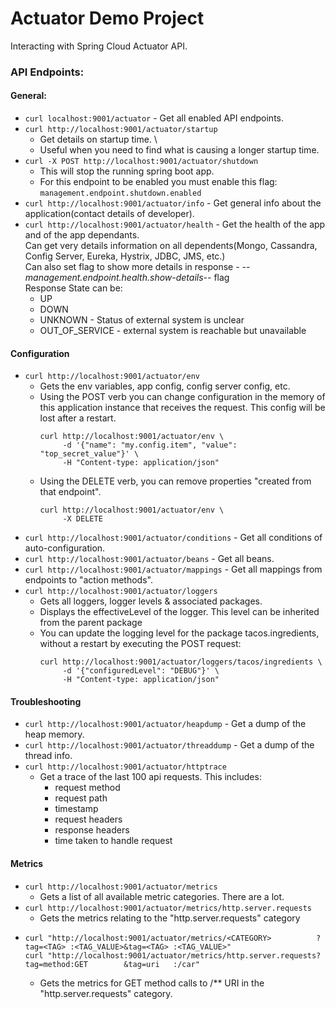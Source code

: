 # Actuator Demo Project
Interacting with Spring Cloud Actuator API.

### API Endpoints:
#### General:
- `curl localhost:9001/actuator` - Get all enabled API endpoints.
- `curl http://localhost:9001/actuator/startup`
  - Get details on startup time. \
  - Useful when you need to find what is causing a longer startup time.
- `curl -X POST http://localhost:9001/actuator/shutdown`
  - This will stop the running spring boot app.
  - For this endpoint to be enabled you must enable this flag: `management.endpoint.shutdown.enabled`
- `curl http://localhost:9001/actuator/info` - Get general info about the application(contact details of developer).
- `curl http://localhost:9001/actuator/health` - Get the health of the app and of the app dependants. \
 Can get very details information on all dependents(Mongo, Cassandra, Config Server, Eureka, Hystrix, JDBC, JMS, etc.) \
 Can also set flag to show more details in response - _--management.endpoint.health.show-details--_ flag \
 Response State can be:
  - UP
  - DOWN
  - UNKNOWN - Status of external system is unclear
  - OUT_OF_SERVICE - external system is reachable but unavailable

#### Configuration
- `curl http://localhost:9001/actuator/env`
  - Gets the env variables, app config, config server config, etc.
  - Using the POST verb you can change configuration in the memory of this application instance that receives the request. This config will be lost after a restart.
    ```shell
    curl http://localhost:9001/actuator/env \
         -d '{"name": "my.config.item", "value": "top_secret_value"}' \
         -H "Content-type: application/json" 
    ```
  - Using the DELETE verb, you can remove properties "created from that endpoint".
    ```shell
    curl http://localhost:9001/actuator/env \
         -X DELETE
    ```
- `curl http://localhost:9001/actuator/conditions` - Get all conditions of auto-configuration.
- `curl http://localhost:9001/actuator/beans` - Get all beans.
- `curl http://localhost:9001/actuator/mappings` - Get all mappings from endpoints to "action methods". 
- `curl http://localhost:9001/actuator/loggers`
  - Gets all loggers, logger levels & associated packages.
  - Displays the effectiveLevel of the logger. This level can be inherited from the parent package
  - You can update the logging level for the package tacos.ingredients, without a restart by executing the POST request:
    ```shell
    curl http://localhost:9001/actuator/loggers/tacos/ingredients \
         -d '{"configuredLevel": "DEBUG"}' \
         -H "Content-type: application/json"  
    ```
    

#### Troubleshooting
- `curl http://localhost:9001/actuator/heapdump` - Get a dump of the heap memory.
- `curl http://localhost:9001/actuator/threaddump` - Get a dump of the thread info.
- `curl http://localhost:9001/actuator/httptrace`
  - Get a trace of the last 100 api requests. This includes:
    - request method
    - request path
    - timestamp
    - request headers
    - response headers
    - time taken to handle request
#### Metrics
- `curl http://localhost:9001/actuator/metrics`
  - Gets a list of all available metric categories. There are a lot.
- `curl http://localhost:9001/actuator/metrics/http.server.requests`
  - Gets the metrics relating to the "http.server.requests" category
- ```shell 
  curl "http://localhost:9001/actuator/metrics/<CATEGORY>          ?tag=<TAG> :<TAG_VALUE>&tag=<TAG> :<TAG_VALUE>"
  curl "http://localhost:9001/actuator/metrics/http.server.requests?tag=method:GET        &tag=uri   :/car"
  ```
  - Gets the metrics for GET method calls to /** URI in the "http.server.requests" category.


